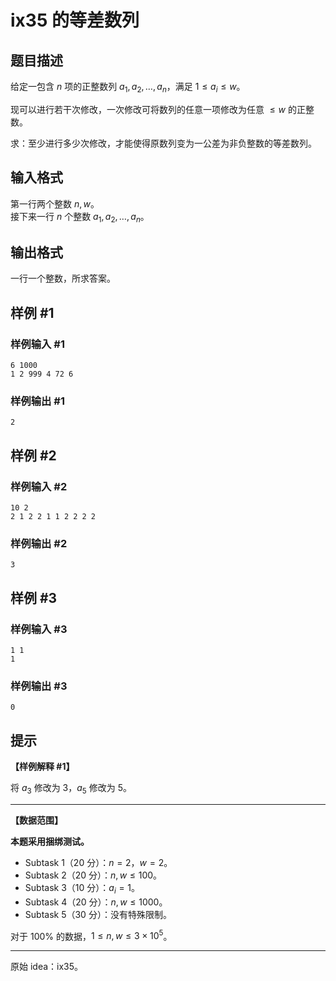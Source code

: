 # ix35 的等差数列

## 题目描述

给定一包含 $n$ 项的正整数列 $a_1, a_2, \ldots , a_n$，满足 $1 \leq a_i \leq w$。

现可以进行若干次修改，一次修改可将数列的任意一项修改为任意 $\leq w$ 的正整数。

求：至少进行多少次修改，才能使得原数列变为一公差为非负整数的等差数列。

## 输入格式

第一行两个整数 $n, w$。  
接下来一行 $n$ 个整数 $a_1, a_2, \ldots , a_n$。

## 输出格式

一行一个整数，所求答案。

## 样例 #1

### 样例输入 #1
```
6 1000
1 2 999 4 72 6
```

### 样例输出 #1

```
2
```

## 样例 #2

### 样例输入 #2
```
10 2
2 1 2 2 1 1 2 2 2 2
```

### 样例输出 #2

```
3
```

## 样例 #3

### 样例输入 #3
```
1 1
1
```

### 样例输出 #3

```
0
```

## 提示

**【样例解释 #1】**

将 $a_3$ 修改为 $3$，$a_5$ 修改为 $5$。

---

**【数据范围】**

**本题采用捆绑测试。**

- Subtask 1（$20$ 分）：$n = 2$，$w = 2$。
- Subtask 2（$20$ 分）：$n, w \leq 100$。
- Subtask 3（$10$ 分）：$a_i = 1$。
- Subtask 4（$20$ 分）：$n, w \leq 1000$。
- Subtask 5（$30$ 分）：没有特殊限制。

对于 $100 \%$ 的数据，$1 \leq n, w \leq 3 \times 10^5$。

---

原始 idea：ix35。

